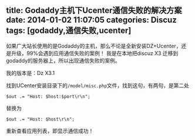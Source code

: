 title: Godaddy主机下Ucenter通信失败的解决方案
date: 2014-01-02 11:07:05
categories: Discuz
tags: [godaddy,通信失败,ucenter]
---
如果广大站长使用的是Godaddy的主机，那么不论是全新安装DZ+Ucenter，还是升级，99%会遇到应用通信失败的案例！
我是在本地把discuz X3 迁移到godaddy的服务器上，所以出现通信失败的案例。

我的版本是：Dz X3.1

找到UCenter安装目录下的`/model/misc.php`文件，找到这句，有两句，是第二处

	$out .= "Host: $host:$port\r\n";

替换为

	$out .= "Host: $host\r\n";

重新查看应用列表，即显示通信成功！


